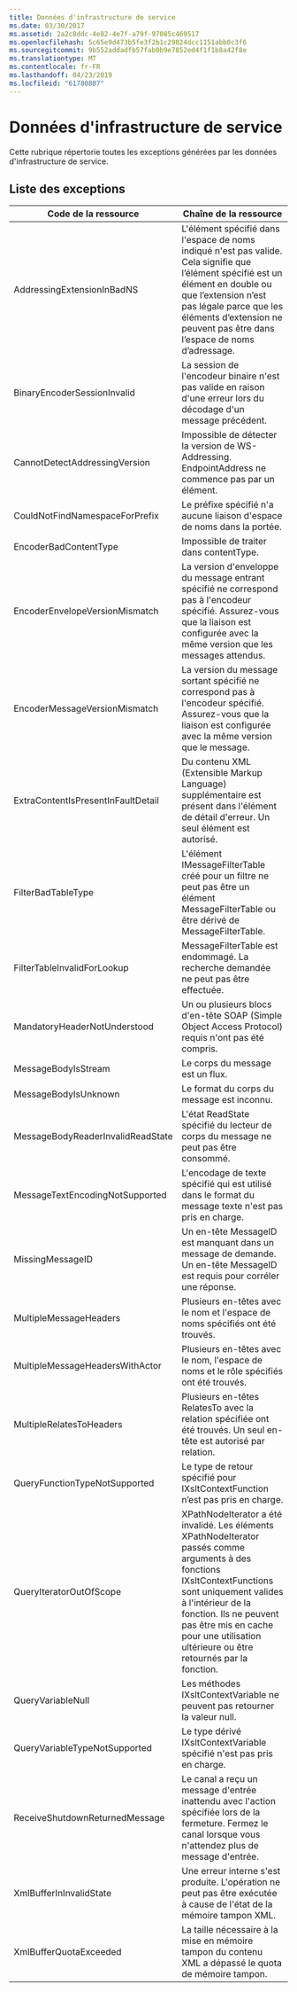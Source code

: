 ```yaml
---
title: Données d'infrastructure de service
ms.date: 03/30/2017
ms.assetid: 2a2c8ddc-4e82-4e7f-a79f-97085c469517
ms.openlocfilehash: 5c65e9d473b5fe3f2b1c29824dcc1151abb0c3f6
ms.sourcegitcommit: 9b552addadfb57fab0b9e7852ed4f1f1b8a42f8e
ms.translationtype: MT
ms.contentlocale: fr-FR
ms.lasthandoff: 04/23/2019
ms.locfileid: "61780807"
---
```

# <a name="service-framework-data"></a>Données d'infrastructure de service
Cette rubrique répertorie toutes les exceptions générées par les données d'infrastructure de service.  
  
## <a name="exception-list"></a>Liste des exceptions  
  
|Code de la ressource|Chaîne de la ressource|  
|-------------------|---------------------|  
|AddressingExtensionInBadNS|L'élément spécifié dans l'espace de noms indiqué n'est pas valide. Cela signifie que l’élément spécifié est un élément en double ou que l’extension n’est pas légale parce que les éléments d’extension ne peuvent pas être dans l’espace de noms d’adressage.|  
|BinaryEncoderSessionInvalid|La session de l'encodeur binaire n'est pas valide en raison d'une erreur lors du décodage d'un message précédent.|  
|CannotDetectAddressingVersion|Impossible de détecter la version de WS-Addressing. EndpointAddress ne commence pas par un élément.|  
|CouldNotFindNamespaceForPrefix|Le préfixe spécifié n'a aucune liaison d'espace de noms dans la portée.|  
|EncoderBadContentType|Impossible de traiter dans contentType.|  
|EncoderEnvelopeVersionMismatch|La version d'enveloppe du message entrant spécifié ne correspond pas à l'encodeur spécifié. Assurez-vous que la liaison est configurée avec la même version que les messages attendus.|  
|EncoderMessageVersionMismatch|La version du message sortant spécifié ne correspond pas à l'encodeur spécifié. Assurez-vous que la liaison est configurée avec la même version que le message.|  
|ExtraContentIsPresentInFaultDetail|Du contenu XML (Extensible Markup Language) supplémentaire est présent dans l'élément de détail d'erreur. Un seul élément est autorisé.|  
|FilterBadTableType|L'élément IMessageFilterTable créé pour un filtre ne peut pas être un élément MessageFilterTable ou être dérivé de MessageFilterTable.|  
|FilterTableInvalidForLookup|MessageFilterTable est endommagé. La recherche demandée ne peut pas être effectuée.|  
|MandatoryHeaderNotUnderstood|Un ou plusieurs blocs d'en-tête SOAP (Simple Object Access Protocol) requis n'ont pas été compris.|  
|MessageBodyIsStream|Le corps du message est un flux.|  
|MessageBodyIsUnknown|Le format du corps du message est inconnu.|  
|MessageBodyReaderInvalidReadState|L'état ReadState spécifié du lecteur de corps du message ne peut pas être consommé.|  
|MessageTextEncodingNotSupported|L'encodage de texte spécifié qui est utilisé dans le format du message texte n'est pas pris en charge.|  
|MissingMessageID|Un en-tête MessageID est manquant dans un message de demande. Un en-tête MessageID est requis pour corréler une réponse.|  
|MultipleMessageHeaders|Plusieurs en-têtes avec le nom et l'espace de noms spécifiés ont été trouvés.|  
|MultipleMessageHeadersWithActor|Plusieurs en-têtes avec le nom, l'espace de noms et le rôle spécifiés ont été trouvés.|  
|MultipleRelatesToHeaders|Plusieurs en-têtes RelatesTo avec la relation spécifiée ont été trouvés. Un seul en-tête est autorisé par relation.|  
|QueryFunctionTypeNotSupported|Le type de retour spécifié pour IXsltContextFunction n’est pas pris en charge.|  
|QueryIteratorOutOfScope|XPathNodeIterator a été invalidé. Les éléments XPathNodeIterator passés comme arguments à des fonctions IXsltContextFunctions sont uniquement valides à l'intérieur de la fonction. Ils ne peuvent pas être mis en cache pour une utilisation ultérieure ou être retournés par la fonction.|  
|QueryVariableNull|Les méthodes IXsltContextVariable ne peuvent pas retourner la valeur null.|  
|QueryVariableTypeNotSupported|Le type dérivé IXsltContextVariable spécifié n'est pas pris en charge.|  
|ReceiveShutdownReturnedMessage|Le canal a reçu un message d'entrée inattendu avec l'action spécifiée lors de la fermeture. Fermez le canal lorsque vous n'attendez plus de message d'entrée.|  
|XmlBufferInInvalidState|Une erreur interne s'est produite. L'opération ne peut pas être exécutée à cause de l'état de la mémoire tampon XML.|  
|XmlBufferQuotaExceeded|La taille nécessaire à la mise en mémoire tampon du contenu XML a dépassé le quota de mémoire tampon.|
